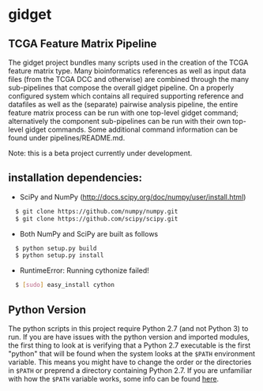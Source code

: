 gidget
======

## TCGA Feature Matrix Pipeline

The gidget project bundles many scripts used in the creation of the TCGA feature matrix type.  Many bioinformatics references as well as input data files (from the TCGA DCC and otherwise) are combined through the many sub-pipelines that compose the overall gidget pipeline.  On a properly configured system which contains all required supporting reference and datafiles as well as the (separate) pairwise analysis pipeline, the entire feature matrix process can be run with one top-level gidget command; alternatively the component sub-pipelines can be run with their own top-level gidget commands.  Some additional command information can be found under pipelines/README.md.

Note: this is a beta project currently under development.

## installation dependencies:

  * SciPy and NumPy (http://docs.scipy.org/doc/numpy/user/install.html)
```bash
  $ git clone https://github.com/numpy/numpy.git
  $ git clone https://github.com/scipy/scipy.git
```

  * Both NumPy and SciPy are built as follows
```bash
  $ python setup.py build
  $ python setup.py install
```

  * RuntimeError: Running cythonize failed!
```bash
  $ [sudo] easy_install cython
```

## Python Version 

The python scripts in this project require Python 2.7 (and not Python 3) to run. If you are have issues with the python version and imported modules, the first thing to look at is verifying that a Python 2.7 executable is the first "python" that will be found when the system looks at the `$PATH` environment variable. This means you might have to change the order or the directories in `$PATH` or preprend a directory containing Python 2.7. If you are unfamiliar with how the `$PATH` variable works, some info can be found [here](http://www.linfo.org/path_env_var.html).
